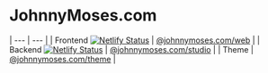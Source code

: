 # JohnnyMoses.com

| --- | --- |
| Frontend [![Netlify Status](https://api.netlify.com/api/v1/badges/c2a5c90b-b917-41ea-a064-d7815becca17/deploy-status)](https://app.netlify.com/sites/johnnymoses/deploys) | [@johnnymoses.com/web](https://github.com/cwgw/johnnymoses.com/tree/master/packages/web) |
| Backend [![Netlify Status](https://api.netlify.com/api/v1/badges/506e09ad-22bb-4c9e-9fbd-3ff61b5906e3/deploy-status)](https://app.netlify.com/sites/johnnymoses-studio/deploys) | [@johnnymoses.com/studio](https://github.com/cwgw/johnnymoses.com/tree/master/packages/studio) |
| Theme | [@johnnymoses.com/theme](https://github.com/cwgw/johnnymoses.com/tree/master/packages/theme) |


